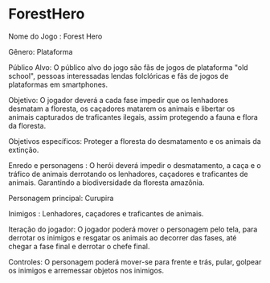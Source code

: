 # ForestHero

Nome do Jogo : Forest Hero

Gênero: Plataforma

Público Alvo: O público alvo do jogo são fãs de jogos de plataforma "old school", pessoas interessadas lendas folclóricas e fãs de jogos de plataformas em smartphones. 

Objetivo: O jogador deverá a cada fase impedir que os lenhadores desmatam a floresta,  os caçadores matarem os animais e libertar os animais capturados de traficantes ilegais, assim protegendo a fauna e flora da floresta.

Objetivos específicos: Proteger a floresta do desmatamento e os animais da extinção.

Enredo e personagens : O herói deverá impedir o desmatamento, a caça e o tráfico de animais derrotando os lenhadores, caçadores e traficantes de animais. Garantindo a biodiversidade da floresta amazônia.


Personagem principal: Curupira

Inimigos : Lenhadores, caçadores e traficantes de animais.

Iteração do jogador: O jogador poderá mover o personagem pelo tela, para derrotar os inimigos e resgatar os animais ao decorrer das fases,  até chegar a fase final e derrotar o 
chefe final.

Controles: O personagem poderá mover-se para frente e trás, pular, golpear os inimigos e arremessar objetos nos inimigos. 
